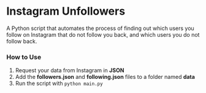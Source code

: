 # Instagram Unfollowers

A Python script that automates the process of finding out which users you follow on Instagram that do not follow you back, and which users you do not follow back.


### How to Use
1. Request your data from Instagram in **JSON**
2. Add the **followers.json** and **following.json** files to a folder named **data**
3. Run the script with `python main.py`

